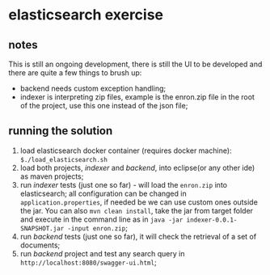 # elasticsearch exercise


## notes

This is still an ongoing development, there is still the UI to be developed and there are quite a few things to brush up:
- backend needs custom exception handling;
- indexer is interpreting zip files, example is the enron.zip file in the root of the project, use this one instead of the json file;

## running the solution

1. load elasticsearch docker container (requires docker machine): `$./load_elasticsearch.sh`
2. load both projects, _indexer_ and _backend_, into eclipse(or any other ide) as maven projects;
3. run _indexer_ tests (just one so far) - will load the `enron.zip` into elasticsearch; all configuration can be changed in `application.properties`, if needed be we can use custom ones outside the jar. You can also `mvn clean install`, take the jar from target folder and execute in the command line as in `java -jar indexer-0.0.1-SNAPSHOT.jar -input enron.zip`;
4. run _backend_ tests (just one so far), it will check the retrieval of a set of documents;
4. run _backend_ project and test any search query in `http://localhost:8080/swagger-ui.html`;

